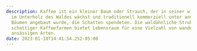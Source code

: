 ```yaml
---
description: Kaffee ist ein kleiner Baum oder Strauch, der in seiner wilden Form
  im Unterholz des Waldes wächst und traditionell kommerziell unter anderen
  Bäumen angebaut wurde, die Schatten spendeten. Die waldähnliche Struktur
  schattiger Kaffeefarmen bietet Lebensraum für eine Vielzahl von wandernden und
  ansässigen Arten.
date: 2023-01-18T14:41:54.252-05:00
---
```

